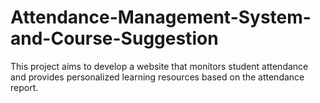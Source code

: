 # Attendance-Management-System-and-Course-Suggestion
This project aims to develop a website that monitors student attendance and provides personalized learning resources based on the attendance report.
